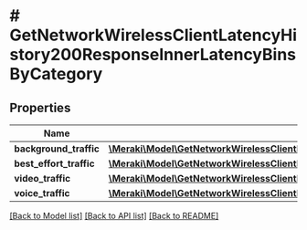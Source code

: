 # # GetNetworkWirelessClientLatencyHistory200ResponseInnerLatencyBinsByCategory

## Properties

Name | Type | Description | Notes
------------ | ------------- | ------------- | -------------
**background_traffic** | [**\Meraki\Model\GetNetworkWirelessClientLatencyHistory200ResponseInnerLatencyBinsByCategoryBackgroundTraffic**](GetNetworkWirelessClientLatencyHistory200ResponseInnerLatencyBinsByCategoryBackgroundTraffic.md) |  | [optional]
**best_effort_traffic** | [**\Meraki\Model\GetNetworkWirelessClientLatencyHistory200ResponseInnerLatencyBinsByCategoryBestEffortTraffic**](GetNetworkWirelessClientLatencyHistory200ResponseInnerLatencyBinsByCategoryBestEffortTraffic.md) |  | [optional]
**video_traffic** | [**\Meraki\Model\GetNetworkWirelessClientLatencyHistory200ResponseInnerLatencyBinsByCategoryVideoTraffic**](GetNetworkWirelessClientLatencyHistory200ResponseInnerLatencyBinsByCategoryVideoTraffic.md) |  | [optional]
**voice_traffic** | [**\Meraki\Model\GetNetworkWirelessClientLatencyHistory200ResponseInnerLatencyBinsByCategoryVoiceTraffic**](GetNetworkWirelessClientLatencyHistory200ResponseInnerLatencyBinsByCategoryVoiceTraffic.md) |  | [optional]

[[Back to Model list]](../../README.md#models) [[Back to API list]](../../README.md#endpoints) [[Back to README]](../../README.md)
